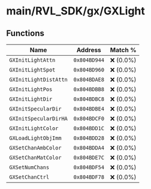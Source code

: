 # main/RVL_SDK/gx/GXLight

## Functions

| Name | Address | Match % |
|------|---------|---------|
| `GXInitLightAttn` | `0x804BD944` | :x: (0.0%) |
| `GXInitLightSpot` | `0x804BD960` | :x: (0.0%) |
| `GXInitLightDistAttn` | `0x804BDAE8` | :x: (0.0%) |
| `GXInitLightPos` | `0x804BDBB8` | :x: (0.0%) |
| `GXInitLightDir` | `0x804BDBC8` | :x: (0.0%) |
| `GXInitSpecularDir` | `0x804BDBE4` | :x: (0.0%) |
| `GXInitSpecularDirHA` | `0x804BDCF0` | :x: (0.0%) |
| `GXInitLightColor` | `0x804BDD1C` | :x: (0.0%) |
| `GXLoadLightObjImm` | `0x804BDD28` | :x: (0.0%) |
| `GXSetChanAmbColor` | `0x804BDDA4` | :x: (0.0%) |
| `GXSetChanMatColor` | `0x804BDE7C` | :x: (0.0%) |
| `GXSetNumChans` | `0x804BDF54` | :x: (0.0%) |
| `GXSetChanCtrl` | `0x804BDF78` | :x: (0.0%) |